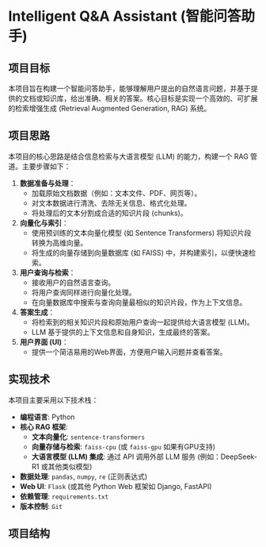 # Intelligent Q&A Assistant (智能问答助手)

## 项目目标

本项目旨在构建一个智能问答助手，能够理解用户提出的自然语言问题，并基于提供的文档或知识库，给出准确、相关的答案。核心目标是实现一个高效的、可扩展的检索增强生成 (Retrieval Augmented Generation, RAG) 系统。

## 项目思路

本项目的核心思路是结合信息检索与大语言模型 (LLM) 的能力，构建一个 RAG 管道。主要步骤如下：

1.  **数据准备与处理**：
    *   加载原始文档数据（例如：文本文件、PDF、网页等）。
    *   对文本数据进行清洗、去除无关信息、格式化处理。
    *   将处理后的文本分割成合适的知识片段 (chunks)。
2.  **向量化与索引**：
    *   使用预训练的文本向量化模型 (如 Sentence Transformers) 将知识片段转换为高维向量。
    *   将生成的向量存储到向量数据库 (如 FAISS) 中，并构建索引，以便快速检索。
3.  **用户查询与检索**：
    *   接收用户的自然语言查询。
    *   将用户查询同样进行向量化处理。
    *   在向量数据库中搜索与查询向量最相似的知识片段，作为上下文信息。
4.  **答案生成**：
    *   将检索到的相关知识片段和原始用户查询一起提供给大语言模型 (LLM)。
    *   LLM 基于提供的上下文信息和自身知识，生成最终的答案。
5.  **用户界面 (UI)**：
    *   提供一个简洁易用的Web界面，方便用户输入问题并查看答案。

## 实现技术

本项目主要采用以下技术栈：

*   **编程语言**: Python
*   **核心 RAG 框架**:
    *   **文本向量化**: `sentence-transformers`
    *   **向量存储与检索**: `faiss-cpu` (或 `faiss-gpu` 如果有GPU支持)
    *   **大语言模型 (LLM) 集成**: 通过 API 调用外部 LLM 服务 (例如：DeepSeek-R1 或其他类似模型)
*   **数据处理**: `pandas`, `numpy`, `re` (正则表达式)
*   **Web UI**: `Flask` (或其他 Python Web 框架如 Django, FastAPI)
*   **依赖管理**: `requirements.txt`
*   **版本控制**: `Git`

## 项目结构